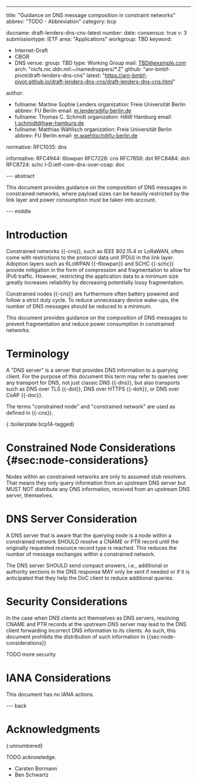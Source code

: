 ---
title: "Guidance on DNS message composition in constraint networks"
abbrev: "TODO - Abbreviation"
category: bcp

docname: draft-lenders-dns-cns-latest
number:
date:
consensus: true
v: 3
submissiontype: IETF
area: "Applications"
workgroup: TBD
keyword:
 - Internet-Draft
 - CBOR
 - DNS
venue:
  group: TBD
  type: Working Group
  mail: TBD@example.com
  arch: "nicfs.nic.ddn.mil:~/namedroppers/*.Z"
  github: "anr-bmbf-pivot/draft-lenders-dns-cns"
  latest: "https://anr-bmbf-pivot.github.io/draft-lenders-dns-cns/draft-lenders-dns-cns.html"

author:
 -  fullname: Martine Sophie Lenders
    organization: Freie Universität Berlin
    abbrev: FU Berlin
    email: m.lenders@fu-berlin.de
 -  fullname: Thomas C. Schmidt
    organization: HAW Hamburg
    email: t.schmidt@haw-hamburg.de
 -  fullname: Matthias Wählisch
    organization: Freie Universität Berlin
    abbrev: FU Berlin
    email: m.waehlisch@fu-berlin.de

normative:
  RFC1035: dns

informative:
  RFC4944: 6lowpan
  RFC7228: cns
  RFC7858: dot
  RFC8484: doh
  RFC8724: schc
  I-D.ietf-core-dns-over-coap: doc

--- abstract

This document provides guidance on the composition of DNS messages in constrained
networks, where payload sizes can be heavily restricted by the link layer and power consumption must
be taken into account.

--- middle

# Introduction

Constrained networks {{-cns}}, such as IEEE 802.15.4 or LoRaWAN, often come with restrictions
to the protocol data unit (PDU) in the link layer.
Adoption layers such as 6LoWPAN {{-6lowpan}} and SCHC {{-schc}} provide mitigation in the form of
compression and fragmentation to allow for IPv6 traffic.
However, restricting the application data to a minimum size greatly increases reliability by
decreasing potentially lossy fragmentation.

Constrained nodes {{-cns}} are furthermore often battery powered and follow a strict duty cycle.
To reduce unnecessary device wake-ups, the number of DNS messages should be reduced to a minimum.

This document provides guidance on the composition of DNS messages to prevent fragmentation and
reduce power consumption in constrained networks.


# Terminology

A "DNS server" is a server that provides DNS information to a querying client.
For the purpose of this document this term may refer to queries over any transport for DNS, not just
classic DNS {{-dns}}, but also transports such as DNS over TLS {{-dot}}, DNS over HTTPS {{-doh}}, or
DNS over CoAP {{-doc}}.

The terms "constrained node" and "constrained network" are used as defined in {{-cns}}.

{::boilerplate bcp14-tagged}

# Constrained Node Considerations {#sec:node-considerations}

Nodes within an constrained networks are only to assumed stub resolvers.
That means they only query information from an upstream DNS server but MUST NOT distribute any DNS
information, received from an upstream DNS server, themselves.

# DNS Server Consideration

A DNS server that is aware that the querying node is a node within a constrained network SHOULD
resolve a CNAME or PTR record until the originally requested resource record type is reached.
This reduces the number of message exchanges within a constrained network.

The DNS server SHOULD send compact answers, i.e., additional or authority sections in the DNS
response MAY only be sent if needed or if it is anticipated that they help the DoC client to
reduce additional queries.


# Security Considerations

In the case when DNS clients act themselves as DNS servers, resolving CNAME and PTR records at the
upstream DNS server may lead to the DNS client forwarding incorrect DNS information to its clients.
As such, this document prohibits the distribution of such information in {{sec:node-considerations}}

TODO more security


# IANA Considerations

This document has no IANA actions.


--- back

# Acknowledgments
{:unnumbered}

TODO acknowledge.

- Carsten Bormann
- Ben Schwartz
